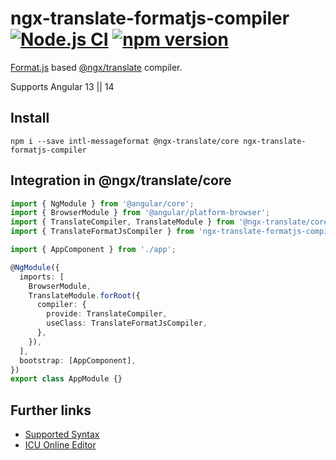 # ngx-translate-formatjs-compiler [![Node.js CI](https://github.com/stefanseeger/ngx-translate-formatjs-compiler/actions/workflows/node.js.yml/badge.svg)](https://github.com/stefanseeger/ngx-translate-formatjs-compiler/actions/workflows/node.js.yml) [![npm version](https://badge.fury.io/js/ngx-translate-formatjs-compiler.svg)](https://badge.fury.io/js/ngx-translate-formatjs-compiler)

[Format.js](https://formatjs.io/) based [@ngx/translate](https://github.com/ngx-translate/core) compiler.

Supports Angular 13 || 14

## Install

`npm i --save intl-messageformat @ngx-translate/core ngx-translate-formatjs-compiler`

## Integration in @ngx/translate/core

```ts
import { NgModule } from '@angular/core';
import { BrowserModule } from '@angular/platform-browser';
import { TranslateCompiler, TranslateModule } from '@ngx-translate/core';
import { TranslateFormatJsCompiler } from 'ngx-translate-formatjs-compiler';

import { AppComponent } from './app';

@NgModule({
  imports: [
    BrowserModule,
    TranslateModule.forRoot({
      compiler: {
        provide: TranslateCompiler,
        useClass: TranslateFormatJsCompiler,
      },
    }),
  ],
  bootstrap: [AppComponent],
})
export class AppModule {}
```

## Further links

- [Supported Syntax](https://formatjs.io/docs/core-concepts/icu-syntax)
- [ICU Online Editor](https://format-message.github.io/icu-message-format-for-translators/editor.html)
